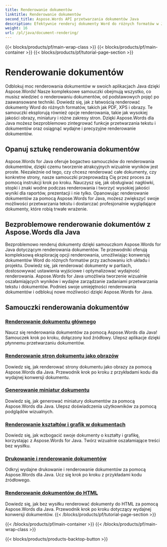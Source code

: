 ```yaml
---
title: Renderowanie dokumentów
linktitle: Renderowanie dokumentów
second_title: Aspose.Words API przetwarzania dokumentów Java
description: Efektywnie renderuj dokumenty Word do różnych formatów w Javie za pomocą Aspose.Words! Opanuj renderowanie dokumentów dla profesjonalnych wyników.
weight: 16
url: /pl/java/document-rendering/
---
```


{{< blocks/products/pf/main-wrap-class >}}
{{< blocks/products/pf/main-container >}}
{{< blocks/products/pf/tutorial-page-section >}}

# Renderowanie dokumentów


Odblokuj moc renderowania dokumentów w swoich aplikacjach Java dzięki Aspose.Words! Nasze kompleksowe samouczki obejmują wszystko, co musisz wiedzieć o renderowaniu dokumentów, od podstawowych pojęć po zaawansowane techniki. Dowiedz się, jak z łatwością renderować dokumenty Word do różnych formatów, takich jak PDF, XPS i obrazy. Te samouczki eksplorują również opcje renderowania, takie jak wysokiej jakości obrazy, miniatury i różne zakresy stron. Dzięki Aspose.Words dla Java możesz bezproblemowo zintegrować funkcje przetwarzania tekstu i dokumentów oraz osiągnąć wydajne i precyzyjne renderowanie dokumentów.

## Opanuj sztukę renderowania dokumentów

Aspose.Words for Java oferuje bogactwo samouczków do renderowania dokumentów, dzięki czemu tworzenie atrakcyjnych wizualnie wyników jest proste. Niezależnie od tego, czy chcesz renderować całe dokumenty, czy konkretne strony, nasze samouczki przeprowadzą Cię przez proces za pomocą instrukcji krok po kroku. Nauczysz się, jak obsługiwać nagłówki, stopki i znaki wodne podczas renderowania i tworzyć wysokiej jakości wyniki dla raportów, prezentacji i nie tylko. Opanowując renderowanie dokumentów za pomocą Aspose.Words for Java, możesz zwiększyć swoje możliwości przetwarzania tekstu i dostarczać profesjonalnie wyglądające dokumenty, które robią trwałe wrażenie.

## Bezproblemowe renderowanie dokumentów z Aspose.Words dla Java

Bezproblemowo renderuj dokumenty dzięki samouczkom Aspose.Words for Java dotyczącym renderowania dokumentów. Te przewodniki oferują kompleksową eksplorację opcji renderowania, umożliwiając konwersję dokumentów Word do różnych formatów przy zachowaniu ich układu i projektu. Dowiedz się, jak renderować dokumenty w partiach, dostosowywać ustawienia wyjściowe i optymalizować wydajność renderowania. Aspose.Words for Java umożliwia tworzenie wizualnie oszałamiających wyników i wydajne zarządzanie zadaniami przetwarzania tekstu i dokumentów. Podnieś swoje umiejętności renderowania dokumentów i odblokuj nowe możliwości dzięki Aspose.Words for Java.

## Samouczki renderowania dokumentów
### [ Renderowanie dokumentu głównego](./master-document-rendering/)
Naucz się renderowania dokumentów za pomocą Aspose.Words dla Java! Samouczek krok po kroku, dołączony kod źródłowy. Ulepsz aplikacje dzięki płynnemu przetwarzaniu dokumentów.
### [Renderowanie stron dokumentu jako obrazów](./rendering-document-pages-images/)
Dowiedz się, jak renderować strony dokumentu jako obrazy za pomocą Aspose.Words dla Java. Przewodnik krok po kroku z przykładami kodu dla wydajnej konwersji dokumentu.
### [Generowanie miniatur dokumentu](./document-thumbnail-generation/)
Dowiedz się, jak generować miniatury dokumentów za pomocą Aspose.Words dla Java. Ulepsz doświadczenia użytkowników za pomocą podglądów wizualnych.
### [Renderowanie kształtów i grafik w dokumentach](./rendering-shapes-graphics/)
Dowiedz się, jak wzbogacić swoje dokumenty o kształty i grafikę, korzystając z Aspose.Words for Java. Twórz wizualnie oszałamiające treści bez wysiłku.
### [Drukowanie i renderowanie dokumentów](./document-printing-rendering/)
Odkryj wydajne drukowanie i renderowanie dokumentów za pomocą Aspose.Words dla Java. Ucz się krok po kroku z przykładami kodu źródłowego.
### [Renderowanie dokumentów do HTML](./rendering-documents-html/)
Dowiedz się, jak bez wysiłku renderować dokumenty do HTML za pomocą Aspose.Words dla Java. Przewodnik krok po kroku dotyczący wydajnej konwersji dokumentów.
{{< /blocks/products/pf/tutorial-page-section >}}

{{< /blocks/products/pf/main-container >}}
{{< /blocks/products/pf/main-wrap-class >}}

{{< blocks/products/products-backtop-button >}}
